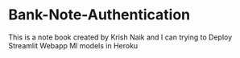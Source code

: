 # Bank-Note-Authentication
This is a note book created by Krish Naik and I can trying to Deploy Streamlit Webapp Ml models in Heroku
